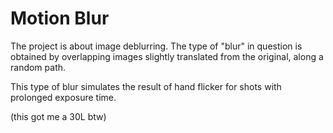# Motion Blur

The project is about image deblurring. The type of "blur" in question is obtained by overlapping images slightly translated from the original, along a random path.

This type of blur simulates the result of hand flicker for shots with prolonged exposure time.

(this got me a 30L btw)
